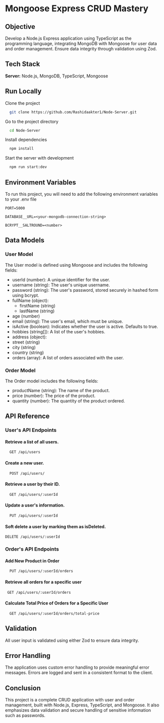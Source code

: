 
# Mongoose Express CRUD Mastery

## Objective

Develop a Node.js Express application using TypeScript as the programming language, integrating MongoDB with Mongoose for user data and order management. Ensure data integrity through validation using Zod.

## Tech Stack

**Server:** 
Node.js, MongoDB, TypeScript, Mongoose




## Run Locally

Clone the project

```bash
  git clone https://github.com/Rashidaakter1/Node-Server.git
```

Go to the project directory

```bash
  cd Node-Server
```

Install dependencies

```bash
  npm install
```

Start the server with development

```bash
  npm run start:dev
```


## Environment Variables

To run this project, you will need to add the following environment variables to your .env file

`PORT=5000`

`DATABASE__URL=<your-mongodb-connection-string>`

`BCRYPT__SALTROUND=<number>`
## Data Models
### User Model

The User model is defined using Mongoose and includes the following fields:

- userId (number): A unique identifier for the user.
- username (string): The user's unique username.
- password (string): The user's password, stored securely in hashed form using bcrypt.
- fullName (object):
  - firstName (string)
  - lastName (string)
- age (number)
- email (string): The user's email, which must be unique.
- isActive (boolean): Indicates whether the user is active. Defaults to true.
- hobbies (string[]): A list of the user's hobbies.
- address (object):
- street (string)
- city (string)
- country (string)
- orders (array): A list of orders associated with the user.

### Order Model

The Order model includes the following fields:

- productName (string): The name of the product.
- price (number): The price of the product.
- quantity (number): The quantity of the product ordered.
## API Reference

### User's API Endpoints

#### Retrieve a list of all users.

```http
  GET /api/users
```

#### Create a new user.

```http
  POST /api/users/
```
#### Retrieve a user by their ID.

```http
  GET /api/users/:userId
```
#### Update a user's information.

```http
  PUT /api/users/:userId
```
#### Soft delete a user by marking them as isDeleted.

```http
DELETE /api/users/:userId
```

### Order's API Endpoints

#### Add New Product in Order

```http
  PUT /api/users/:userId/orders
```

#### Retrieve all orders for a specific user

```http
 GET /api/users/:userId/orders
```
#### Calculate Total Price of Orders for a Specific User

```http
  GET /api/users/:userId/orders/total-price
```




## Validation

All user input is validated using either Zod to ensure data integrity.

## Error Handling

The application uses custom error handling to provide meaningful error messages. Errors are logged and sent in a consistent format to the client.

## Conclusion

This project is a complete CRUD application with user and order management, built with Node.js, Express, TypeScript, and Mongoose. It also emphasizes data validation and secure handling of sensitive information such as passwords.

